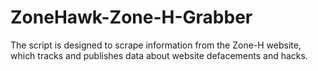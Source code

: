 # ZoneHawk-Zone-H-Grabber
The script is designed to scrape information from the Zone-H website, which tracks and publishes data about website defacements and hacks.
